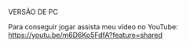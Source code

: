 VERSÃO DE PC

Para conseguir jogar assista meu vídeo no YouTube: https://youtu.be/m6D6Ko5FdfA?feature=shared
